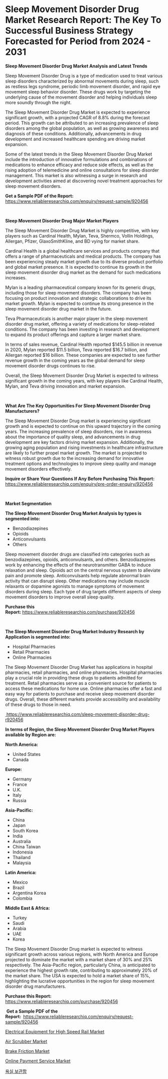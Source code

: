 <p><h1>Sleep Movement Disorder Drug Market Research Report: The Key To Successful Business Strategy Forecasted for Period from 2024 - 2031</h1></p><p><strong>Sleep Movement Disorder Drug Market Analysis and Latest Trends</strong></p>
<p><p>Sleep Movement Disorder Drug is a type of medication used to treat various sleep disorders characterized by abnormal movements during sleep, such as restless legs syndrome, periodic limb movement disorder, and rapid eye movement sleep behavior disorder. These drugs work by targeting the underlying cause of the movement disorder and helping individuals sleep more soundly through the night.</p><p>The Sleep Movement Disorder Drug Market is expected to experience significant growth, with a projected CAGR of 8.8% during the forecast period. This growth can be attributed to an increasing prevalence of sleep disorders among the global population, as well as growing awareness and diagnosis of these conditions. Additionally, advancements in drug development and increased healthcare spending are driving market expansion.</p><p>Some of the latest trends in the Sleep Movement Disorder Drug Market include the introduction of innovative formulations and combinations of medications to enhance efficacy and reduce side effects, as well as the rising adoption of telemedicine and online consultations for sleep disorder management. This market is also witnessing a surge in research and development activities aimed at discovering novel treatment approaches for sleep movement disorders.</p></p>
<p><strong>Get a Sample PDF of the Report:&nbsp;</strong> <a href="https://www.reliableresearchiq.com/enquiry/request-sample/920456">https://www.reliableresearchiq.com/enquiry/request-sample/920456</a></p>
<p>&nbsp;</p>
<p><strong>Sleep Movement Disorder Drug Major Market Players</strong></p>
<p><p>The Sleep Movement Disorder Drug Market is highly competitive, with key players such as Cardinal Health, Mylan, Teva, Shermco, Vollin Holdings, Allergan, Pfizer, GlaxoSmithKline, and BD vying for market share. </p><p>Cardinal Health is a global healthcare services and products company that offers a range of pharmaceuticals and medical products. The company has been experiencing steady market growth due to its diverse product portfolio and global market presence. It is expected to continue its growth in the sleep movement disorder drug market as the demand for such medications increases.</p><p>Mylan is a leading pharmaceutical company known for its generic drugs, including those for sleep movement disorders. The company has been focusing on product innovation and strategic collaborations to drive its market growth. Mylan is expected to continue its strong presence in the sleep movement disorder drug market in the future.</p><p>Teva Pharmaceuticals is another major player in the sleep movement disorder drug market, offering a variety of medications for sleep-related conditions. The company has been investing in research and development to expand its product offerings and capture a larger market share.</p><p>In terms of sales revenue, Cardinal Health reported $145.5 billion in revenue in 2020, Mylan reported $11.5 billion, Teva reported $16.7 billion, and Allergan reported $16 billion. These companies are expected to see further revenue growth in the coming years as the global demand for sleep movement disorder drugs continues to rise. </p><p>Overall, the Sleep Movement Disorder Drug Market is expected to witness significant growth in the coming years, with key players like Cardinal Health, Mylan, and Teva driving innovation and market expansion.</p></p>
<p>&nbsp;</p>
<p><strong>What Are The Key Opportunities For Sleep Movement Disorder Drug Manufacturers?</strong></p>
<p><p>The Sleep Movement Disorder Drug market is experiencing significant growth and is expected to continue on this upward trajectory in the coming years. The increasing prevalence of sleep disorders, rise in awareness about the importance of quality sleep, and advancements in drug development are key factors driving market expansion. Additionally, the growing aging population and rising investments in healthcare infrastructure are likely to further propel market growth. The market is projected to witness robust growth due to the increasing demand for innovative treatment options and technologies to improve sleep quality and manage movement disorders effectively.</p></p>
<p><strong>Inquire or Share Your Questions If Any Before Purchasing This Report:</strong> <a href="https://www.reliableresearchiq.com/enquiry/pre-order-enquiry/920456">https://www.reliableresearchiq.com/enquiry/pre-order-enquiry/920456</a></p>
<p>&nbsp;</p>
<p><strong>Market Segmentation</strong></p>
<p><strong>The Sleep Movement Disorder Drug Market Analysis by types is segmented into:</strong></p>
<p><ul><li>Benzodiazepines</li><li>Opioids</li><li>Anticonvulsants</li><li>Others</li></ul></p>
<p><p>Sleep movement disorder drugs are classified into categories such as benzodiazepines, opioids, anticonvulsants, and others. Benzodiazepines work by enhancing the effects of the neurotransmitter GABA to induce relaxation and sleep. Opioids act on the central nervous system to alleviate pain and promote sleep. Anticonvulsants help regulate abnormal brain activity that can disrupt sleep. Other medications may include muscle relaxants or dopamine agonists to manage symptoms of movement disorders during sleep. Each type of drug targets different aspects of sleep movement disorders to improve overall sleep quality.</p></p>
<p><strong>Purchase this Report:&nbsp;</strong><a href="https://www.reliableresearchiq.com/purchase/920456">https://www.reliableresearchiq.com/purchase/920456</a></p>
<p>&nbsp;</p>
<p><strong>The Sleep Movement Disorder Drug Market Industry Research by Application is segmented into:</strong></p>
<p><ul><li>Hospital Pharmacies</li><li>Retail Pharmacies</li><li>Online Pharmacies</li></ul></p>
<p><p>The Sleep Movement Disorder Drug Market has applications in hospital pharmacies, retail pharmacies, and online pharmacies. Hospital pharmacies play a crucial role in providing these drugs to patients admitted for treatment. Retail pharmacies serve as a convenient source for patients to access these medications for home use. Online pharmacies offer a fast and easy way for patients to purchase and receive sleep movement disorder drugs. Overall, these different markets provide accessibility and availability of these drugs to those in need.</p></p>
<p><a href="https://www.reliableresearchiq.com/sleep-movement-disorder-drug-r920456">&nbsp;https://www.reliableresearchiq.com/sleep-movement-disorder-drug-r920456</a></p>
<p><strong>In terms of Region, the Sleep Movement Disorder Drug Market Players available by Region are:</strong></p>
<p>
    <p> <strong> North America: </strong>
        <ul>
            <li>United States</li>
            <li>Canada</li>
        </ul>
        </p> 
    <p> <strong> Europe: </strong>
        <ul>
            <li>Germany</li>
            <li>France</li>
            <li>U.K.</li>
            <li>Italy</li>
            <li>Russia</li>
        </ul>
        </p> 
    <p> <strong> Asia-Pacific: </strong>
        <ul>
            <li>China</li>
            <li>Japan</li>
            <li>South Korea</li>
            <li>India</li>
            <li>Australia</li>
            <li>China Taiwan</li>
            <li>Indonesia</li>
            <li>Thailand</li>
            <li>Malaysia</li>
        </ul>
        </p> 
    <p> <strong> Latin America: </strong>
        <ul>
            <li>Mexico</li>
            <li>Brazil</li>
            <li>Argentina Korea</li>
            <li>Colombia</li>
        </ul>
        </p> 
    <p> <strong> Middle East & Africa: </strong>
        <ul>
            <li>Turkey</li>
            <li>Saudi</li>
            <li>Arabia</li>
            <li>UAE</li>
            <li>Korea</li>
        </ul>
    </p>
    </p>
<p><p>The Sleep Movement Disorder Drug market is expected to witness significant growth across various regions, with North America and Europe projected to dominate the market with a market share of 30% and 25% respectively. The Asia-Pacific region, particularly China, is anticipated to experience the highest growth rate, contributing to approximately 20% of the market share. The USA is expected to hold a market share of 15%, highlighting the lucrative opportunities in the region for sleep movement disorder drug manufacturers.</p></p>
<p><strong>Purchase this Report: </strong><a href="https://www.reliableresearchiq.com/purchase/920456">https://www.reliableresearchiq.com/purchase/920456</a></p>
<p>&nbsp;<strong>Get a Sample PDF of the Report:&nbsp;&nbsp;</strong><a href="https://www.reliableresearchiq.com/enquiry/request-sample/920456">https://www.reliableresearchiq.com/enquiry/request-sample/920456</a></p>
<p><strong></strong></p>
<p><p><a href="https://github.com/LarryPearsongXXfvf/Market-Research-Report-List-1/blob/main/electrical-equipment-for-high-speed-rail-market.md">Electrical Equipment for High Speed Rail Market</a></p><p><a href="https://medium.com/@nathalelly87957/air-scrubber-market-share-and-new-trends-analysis-by-its-type-application-end-use-and-forecast-e96943e45d96">Air Scrubber Market</a></p><p><a href="https://medium.com/@rontayewer0/global-brake-friction-market-analysis-trends-forecasts-and-growth-opportunities-2024-2031-in-ee576390e0a0">Brake Friction Market</a></p><p><a href="https://github.com/brendafegmorris532/Market-Research-Report-List-2/blob/main/online-payment-service-market.md">Online Payment Service Market</a></p><p><a href="https://medium.com/@puputzim_20688/%ED%99%94%EC%9E%A5%EC%8B%A4-%EC%88%98%EB%82%A9-%EC%84%A0%EB%B0%98-%EC%8B%9C%EC%9E%A5-%EC%A1%B0%EC%82%AC-%EB%B0%8F-%EC%82%B0%EC%97%85-%EC%A7%84%ED%99%94-%EB%B0%8F-2031%EB%85%84%EA%B9%8C%EC%A7%80%EC%9D%98-%EC%98%88%EC%B8%A1-acf3d71b8c0b">욕실 보관함</a></p></p>